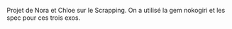 Projet de Nora et Chloe  sur le Scrapping. 
On a utilisé la gem nokogiri et les spec pour ces trois exos.
